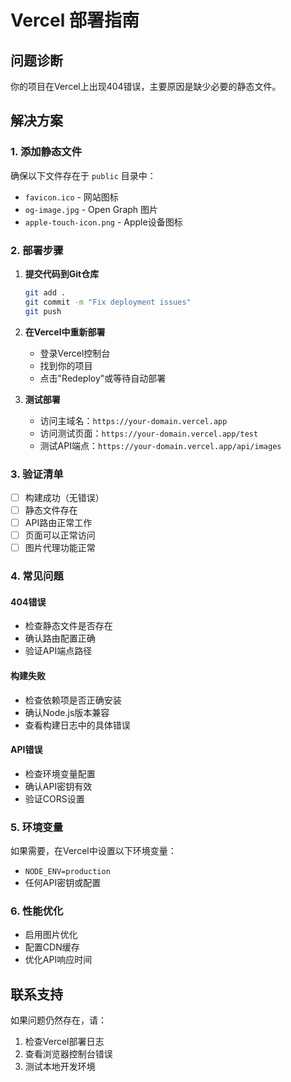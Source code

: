 # Vercel 部署指南

## 问题诊断

你的项目在Vercel上出现404错误，主要原因是缺少必要的静态文件。

## 解决方案

### 1. 添加静态文件

确保以下文件存在于 `public` 目录中：
- `favicon.ico` - 网站图标
- `og-image.jpg` - Open Graph 图片
- `apple-touch-icon.png` - Apple设备图标

### 2. 部署步骤

1. **提交代码到Git仓库**
   ```bash
   git add .
   git commit -m "Fix deployment issues"
   git push
   ```

2. **在Vercel中重新部署**
   - 登录Vercel控制台
   - 找到你的项目
   - 点击"Redeploy"或等待自动部署

3. **测试部署**
   - 访问主域名：`https://your-domain.vercel.app`
   - 访问测试页面：`https://your-domain.vercel.app/test`
   - 测试API端点：`https://your-domain.vercel.app/api/images`

### 3. 验证清单

- [ ] 构建成功（无错误）
- [ ] 静态文件存在
- [ ] API路由正常工作
- [ ] 页面可以正常访问
- [ ] 图片代理功能正常

### 4. 常见问题

#### 404错误
- 检查静态文件是否存在
- 确认路由配置正确
- 验证API端点路径

#### 构建失败
- 检查依赖项是否正确安装
- 确认Node.js版本兼容
- 查看构建日志中的具体错误

#### API错误
- 检查环境变量配置
- 确认API密钥有效
- 验证CORS设置

### 5. 环境变量

如果需要，在Vercel中设置以下环境变量：
- `NODE_ENV=production`
- 任何API密钥或配置

### 6. 性能优化

- 启用图片优化
- 配置CDN缓存
- 优化API响应时间

## 联系支持

如果问题仍然存在，请：
1. 检查Vercel部署日志
2. 查看浏览器控制台错误
3. 测试本地开发环境
